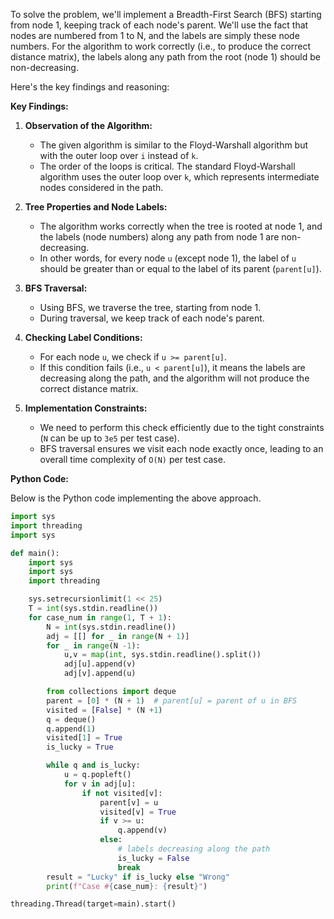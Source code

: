 To solve the problem, we'll implement a Breadth-First Search (BFS) starting from node 1, keeping track of each node's parent. We'll use the fact that nodes are numbered from 1 to N, and the labels are simply these node numbers. For the algorithm to work correctly (i.e., to produce the correct distance matrix), the labels along any path from the root (node 1) should be non-decreasing.

Here's the key findings and reasoning:

**Key Findings:**

1. **Observation of the Algorithm:**
   - The given algorithm is similar to the Floyd-Warshall algorithm but with the outer loop over `i` instead of `k`.
   - The order of the loops is critical. The standard Floyd-Warshall algorithm uses the outer loop over `k`, which represents intermediate nodes considered in the path.
   
2. **Tree Properties and Node Labels:**
   - The algorithm works correctly when the tree is rooted at node 1, and the labels (node numbers) along any path from node 1 are non-decreasing.
   - In other words, for every node `u` (except node 1), the label of `u` should be greater than or equal to the label of its parent (`parent[u]`).
   
3. **BFS Traversal:**
   - Using BFS, we traverse the tree, starting from node 1.
   - During traversal, we keep track of each node's parent.
   
4. **Checking Label Conditions:**
   - For each node `u`, we check if `u >= parent[u]`.
   - If this condition fails (i.e., `u < parent[u]`), it means the labels are decreasing along the path, and the algorithm will not produce the correct distance matrix.
   
5. **Implementation Constraints:**
   - We need to perform this check efficiently due to the tight constraints (`N` can be up to `3e5` per test case).
   - BFS traversal ensures we visit each node exactly once, leading to an overall time complexity of `O(N)` per test case.

**Python Code:**

Below is the Python code implementing the above approach.

```python
import sys
import threading
import sys

def main():
    import sys
    import sys
    import threading

    sys.setrecursionlimit(1 << 25)
    T = int(sys.stdin.readline())
    for case_num in range(1, T + 1):
        N = int(sys.stdin.readline())
        adj = [[] for _ in range(N + 1)]
        for _ in range(N -1):
            u,v = map(int, sys.stdin.readline().split())
            adj[u].append(v)
            adj[v].append(u)

        from collections import deque
        parent = [0] * (N + 1)  # parent[u] = parent of u in BFS
        visited = [False] * (N +1)
        q = deque()
        q.append(1)
        visited[1] = True
        is_lucky = True

        while q and is_lucky:
            u = q.popleft()
            for v in adj[u]:
                if not visited[v]:
                    parent[v] = u
                    visited[v] = True
                    if v >= u:
                        q.append(v)
                    else:
                        # labels decreasing along the path
                        is_lucky = False
                        break
        result = "Lucky" if is_lucky else "Wrong"
        print(f"Case #{case_num}: {result}")

threading.Thread(target=main).start()
```